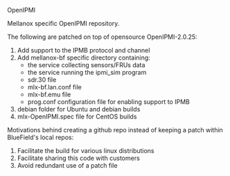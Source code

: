 OpenIPMI

Mellanox specific OpenIPMI repository.

The following are patched on top of opensource OpenIPMI-2.0.25:
1) Add support to the IPMB protocol and channel
2) Add mellanox-bf specific directory containing:
    - the service collecting sensors/FRUs data
    - the service running the ipmi_sim program
    - sdr.30 file
    - mlx-bf.lan.conf file
    - mlx-bf.emu file
    - prog.conf configuration file for enabling support to IPMB
3) debian folder for Ubuntu and debian builds
4) mlx-OpenIPMI.spec file for CentOS builds

Motivations behind creating a github repo instead of keeping a patch within BlueField's local repos:
1) Facilitate the build for various linux distributions
2) Facilitate sharing this code with customers
3) Avoid redundant use of a patch file

